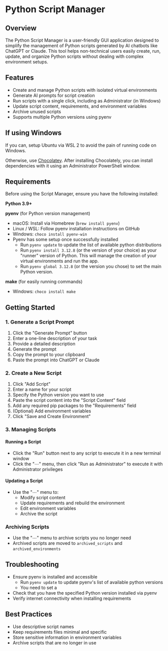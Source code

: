 # Python Script Manager

## Overview

The Python Script Manager is a user-friendly GUI application designed to simplify the management of Python scripts generated by AI chatbots like ChatGPT or Claude. This tool helps non-technical users easily create, run, update, and organize Python scripts without dealing with complex environment setups.

## Features

- Create and manage Python scripts with isolated virtual environments
- Generate AI prompts for script creation
- Run scripts with a single click, including as Administrator (in Windows)
- Update script content, requirements, and environment variables
- Archive unused scripts
- Supports multiple Python versions using pyenv

## If using Windows

If you can, setup Ubuntu via WSL 2 to avoid the pain of running code on Windows.

Otherwise, use [Chocolatey](https://chocolatey.org/install). After installing Chocolately, you can install dependencies with it using an Administrator PowerShell window.

## Requirements

Before using the Script Manager, ensure you have the following installed:

**Python 3.9+**

**pyenv** (for Python version management)
- macOS: Install via Homebrew (`brew install pyenv`)
- Linux / WSL: Follow pyenv installation instructions on GitHub
- Windows: `choco install pyenv-win`
- Pyenv has some setup once successfully installed
  - Run `pyenv update` to update the list of available python distributions
  - Run `pyenv install 3.12.8` (or the version of your choice) as your "runner" version of Python. This will manage the creation of your virtual environments and run the app.
  - Run `pyenv global 3.12.8` (or the version you chose) to set the main Python version.

**make** (for easily running commands)
  - Windows: `choco install make`

## Getting Started

### 1. Generate a Script Prompt

1. Click the "Generate Prompt" button
2. Enter a one-line description of your task
3. Provide a detailed description
4. Generate the prompt
5. Copy the prompt to your clipboard
6. Paste the prompt into ChatGPT or Claude

### 2. Create a New Script

1. Click "Add Script"
2. Enter a name for your script
3. Specify the Python version you want to use
4. Paste the script content into the "Script Content" field
5. Add any required pip packages to the "Requirements" field
6. (Optional) Add environment variables
7. Click "Save and Create Environment"

### 3. Managing Scripts

#### Running a Script

- Click the "Run" button next to any script to execute it in a new terminal window
- Click the "⋯" menu, then click "Run as Administrator" to execute it with Administrator privileges

#### Updating a Script

- Use the "⋯" menu to:
  - Modify script content
  - Update requirements and rebuild the environment
  - Edit environment variables
  - Archive the script

### Archiving Scripts

- Use the "⋯" menu to archive scripts you no longer need
- Archived scripts are moved to `archived_scripts` and `archived_environments`

## Troubleshooting

- Ensure pyenv is installed and accessible
  - Run `pyenv update` to update pyenv's list of available python versions
  - You need to set a 
- Check that you have the specified Python version installed via pyenv
- Verify internet connectivity when installing requirements

## Best Practices

- Use descriptive script names
- Keep requirements files minimal and specific
- Store sensitive information in environment variables
- Archive scripts that are no longer in use
